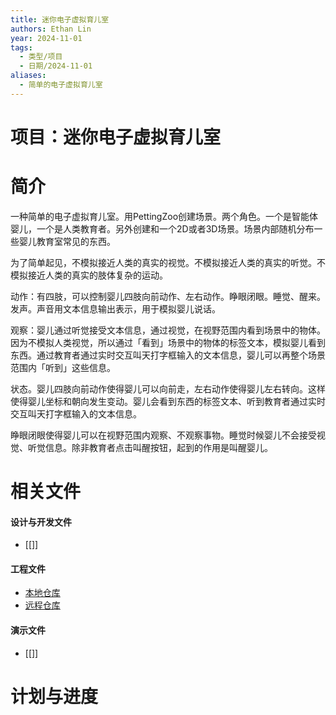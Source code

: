 ```yaml
---
title: 迷你电子虚拟育儿室
authors: Ethan Lin
year: 2024-11-01
tags:
  - 类型/项目
  - 日期/2024-11-01
aliases:
  - 简单的电子虚拟育儿室
---
```

# 项目：迷你电子虚拟育儿室



# 简介


一种简单的电子虚拟育儿室。用PettingZoo创建场景。两个角色。一个是智能体婴儿，一个是人类教育者。另外创建和一个2D或者3D场景。场景内部随机分布一些婴儿教育室常见的东西。

为了简单起见，不模拟接近人类的真实的视觉。不模拟接近人类的真实的听觉。不模拟接近人类的真实的肢体复杂的运动。

动作：有四肢，可以控制婴儿四肢向前动作、左右动作。睁眼闭眼。睡觉、醒来。发声。声音用文本信息输出表示，用于模拟婴儿说话。

观察：婴儿通过听觉接受文本信息，通过视觉，在视野范围内看到场景中的物体。因为不模拟人类视觉，所以通过「看到」场景中的物体的标签文本，模拟婴儿看到东西。通过教育者通过实时交互叫天打字框输入的文本信息，婴儿可以再整个场景范围内「听到」这些信息。

状态。婴儿四肢向前动作使得婴儿可以向前走，左右动作使得婴儿左右转向。这样使得婴儿坐标和朝向发生变动。婴儿会看到东西的标签文本、听到教育者通过实时交互叫天打字框输入的文本信息。

睁眼闭眼使得婴儿可以在视野范围内观察、不观察事物。睡觉时候婴儿不会接受视觉、听觉信息。除非教育者点击叫醒按钮，起到的作用是叫醒婴儿。




# 相关文件

#### 设计与开发文件
- [[]]

#### 工程文件
- [本地仓库](file://~)
- [远程仓库](https://)

#### 演示文件
- [[]]



# 计划与进度


